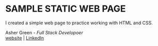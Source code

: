 # **SAMPLE STATIC WEB PAGE**

I created a simple web page to practice working with HTML and CSS.

Asher Green - *Full Stack Developoer*   
[website](http://ashergreen.ca) | [LinkedIn](https://www.linkedin.com/in/asher-green-6a96551/)